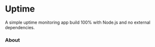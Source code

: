 # Uptime
A simple uptime monitoring app build 100% with Node.js and no external dependencies.

### About
